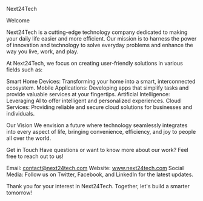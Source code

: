 Next24Tech

Welcome


Next24Tech is a cutting-edge technology company dedicated to making your daily life easier and more efficient. Our mission is to harness the power of innovation and technology to solve everyday problems and enhance the way you live, work, and play.

At Next24Tech, we focus on creating user-friendly solutions in various fields such as:

Smart Home Devices: Transforming your home into a smart, interconnected ecosystem.
Mobile Applications: Developing apps that simplify tasks and provide valuable services at your fingertips.
Artificial Intelligence: Leveraging AI to offer intelligent and personalized experiences.
Cloud Services: Providing reliable and secure cloud solutions for businesses and individuals.

Our Vision
We envision a future where technology seamlessly integrates into every aspect of life, bringing convenience, efficiency, and joy to people all over the world.

Get in Touch
Have questions or want to know more about our work? Feel free to reach out to us!

Email: contact@next24tech.com
Website: www.next24tech.com
Social Media: Follow us on Twitter, Facebook, and LinkedIn for the latest updates.

Thank you for your interest in Next24Tech. Together, let's build a smarter tomorrow!
